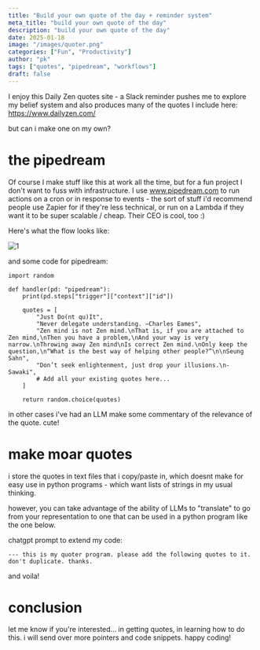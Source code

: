 ```yaml
---
title: "Build your own quote of the day + reminder system"
meta_title: "build your own quote of the day"
description: "build your own quote of the day"
date: 2025-01-18
image: "/images/quoter.png"
categories: ["Fun", "Productivity"]
author: "pk"
tags: ["quotes", "pipedream", "workflows"]
draft: false
---
```


I enjoy this Daily Zen quotes site - a Slack reminder pushes me to explore my belief system and also produces many of the quotes I include here:
https://www.dailyzen.com/

but can i make one on my own?

# the pipedream

Of course I make stuff like this at work all the time, but for a fun project I don't want to fuss with infrastructure. I use www.pipedream.com to run actions on a cron or in response to events - the sort of stuff i'd recommend people use Zapier for if they're less technical, or run on a Lambda if they want it to be super scalable / cheap. Their CEO is cool, too :)

Here's what the flow looks like:

![1](/images/quoter.png)

and some code for pipedream:

```
import random

def handler(pd: "pipedream"):
    print(pd.steps["trigger"]["context"]["id"])

    quotes = [
        "Just Do(nt qu)It",
        "Never delegate understanding. –Charles Eames",
        "Zen mind is not Zen mind.\nThat is, if you are attached to Zen mind,\nThen you have a problem,\nAnd your way is very narrow.\nThrowing away Zen mind\nIs correct Zen mind.\nOnly keep the question,\n“What is the best way of helping other people?”\n\nSeung Sahn",
        "Don’t seek enlightenment, just drop your illusions.\n- Sawaki",
        # Add all your existing quotes here...
    ]

    return random.choice(quotes)

```

in other cases i've had an LLM make some commentary of the relevance of the quote. cute!

# make moar quotes

i store the quotes in text files that i copy/paste in, which doesnt make for easy use in python programs - which want lists of strings in my usual thinking.

however, you can take advantage of the ability of LLMs to "translate" to go from your representation to one that can be used in a python program like the one below.

chatgpt prompt to extend my code:
```
--- this is my quoter program. please add the following quotes to it. don't duplicate. thanks. 
```

and voila!


# conclusion

let me know if you're interested... in getting quotes, in learning how to do this. i will send over more pointers and code snippets. happy coding!
